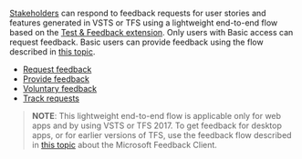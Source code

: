 [Stakeholders](../../security/get-started-stakeholder.md)
can respond to feedback requests for user stories and 
features generated in VSTS or TFS using
a lightweight end-to-end flow based on the 
[Test &amp; Feedback extension](../getting-started/perform-exploratory-tests.md).
Only users with Basic access can request feedback. Basic users
can provide feedback using the flow described in
[this topic](../stakeholder/provide-stakeholder-feedback.md#non-stakeholder-feedback).

* [Request feedback](../stakeholder/request-stakeholder-feedback.md#request)
* [Provide feedback](../stakeholder/provide-stakeholder-feedback.md#provide)
* [Voluntary feedback](../stakeholder/voluntary-stakeholder-feedback.md#voluntary)
* [Track requests](../stakeholder/track-stakeholder-feedback.md#track)

>**NOTE**: This lightweight end-to-end flow is applicable only for web apps
and by using VSTS or TFS 2017. To get feedback for desktop apps, or for 
earlier versions of TFS, use the feedback flow described in
[this topic](../../feedback/get-feedback.md)
about the Microsoft Feedback Client.
